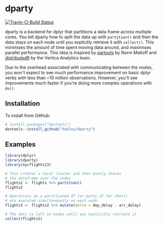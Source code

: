# dparty

[![Travis-CI Build Status](https://travis-ci.org/hadley/dparty.svg?branch=master)](https://travis-ci.org/hadley/dparty)

dparty is a backend for dplyr that partitions a data frame across multiple cores. You tell dparty how to split the data up with `partition()` and then the data stays on each node until you explicitly retrieve it with `collect()`. This minimises the amount of time spent moving data around, and maximises parallel performance. This idea is inspired by [partools](http://bit.ly/1Nve8v5) by Norm Matloff and [distributedR](http://bit.ly/1KZVAwK) by the Vertica Analytics team.

Due to the overhead associated with communicating between the nodes, you won't expect to see much performance improvement on basic dplyr verbs with less than ~10 million observations. However, you'll see improvements much faster if you're doing more complex operations with `do()`.

## Installation

To install from GitHub:

```R
# install.packages("devtools")
devtools::install_github("hadley/dparty")
```

## Examples

```R
library(dplyr)
library(dparty)
library(nycflights13)

# This creates a local cluster and then evenly shares
# the dataframe over the nodes
flights2 <- flights %>% partition()
flights2

# Operations on a partitioned df (or party_df for short) 
# are executed simultaneously on each node. 
flights3 <- flights2 %>% mutate(delta = dep_delay - arr_delay)

# The data is left on nodes until you explicitly retrieve it
collect(flights2)
```
